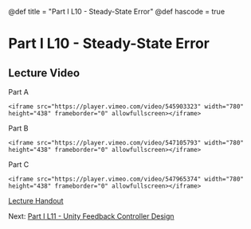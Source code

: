 @def title = "Part I L10 - Steady-State Error"
@def hascode = true

# Part I L10 - Steady-State Error

## Lecture Video
Part A

~~~
<iframe src="https://player.vimeo.com/video/545903323" width="780" height="438" frameborder="0" allowfullscreen></iframe>
~~~     

Part B

~~~
<iframe src="https://player.vimeo.com/video/547105793" width="780" height="438" frameborder="0" allowfullscreen></iframe>
~~~     

Part C

~~~
<iframe src="https://player.vimeo.com/video/547965374" width="780" height="438" frameborder="0" allowfullscreen></iframe>
~~~    

[Lecture Handout](/part_i/ME417_-_Controls_-_Part_I_Lecture_10_Steady_State_Error.pdf)

Next: [Part I L11 - Unity Feedback Controller Design](../lecture11/)